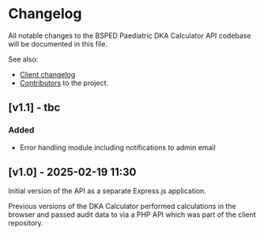 # Changelog

All notable changes to the BSPED Paediatric DKA Calculator API codebase will be documented in this file.

See also:

- [Client changelog](https://github.com/dan-leach/dka-calculator/blob/main/changelog.md)
- [Contributors](https://github.com/dan-leach/dka-calculator/blob/main/contributors.md) to the project.

## [v1.1] - tbc

### Added

- Error handling module including notifications to admin email

## [v1.0] - 2025-02-19 11:30

Initial version of the API as a separate Express.js application.

Previous versions of the DKA Calculator performed calculations in the browser and passed audit data to via a PHP API which was part of the client repository.
